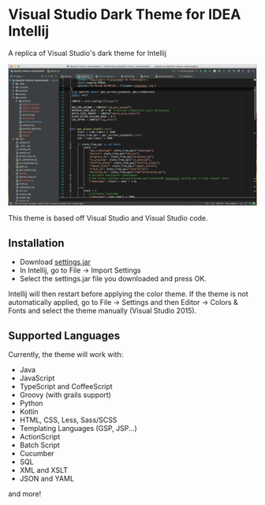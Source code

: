 Visual Studio Dark Theme for IDEA Intellij
============================================

A replica of Visual Studio's dark theme for Intellij

![Example with Python](screenshots/python.png)

This theme is based off Visual Studio and Visual Studio code.

## Installation

- Download [settings.jar](/settings.jar)
- In Intellij, go to File -> Import Settings
- Select the settings.jar file you downloaded and press OK.

Intellij will then restart before applying the color theme. If the theme is not automatically applied, go to File -> Settings and then Editor -> Colors & Fonts and select the theme manually (Visual Studio 2015).


## Supported Languages

Currently, the theme will work with:

- Java
- JavaScript
- TypeScript and CoffeeScript
- Groovy (with grails support)
- Python
- Kotlin
- HTML, CSS, Less, Sass/SCSS
- Templating Languages (GSP, JSP...)
- ActionScript
- Batch Script
- Cucumber
- SQL
- XML and XSLT
- JSON and YAML

and more!